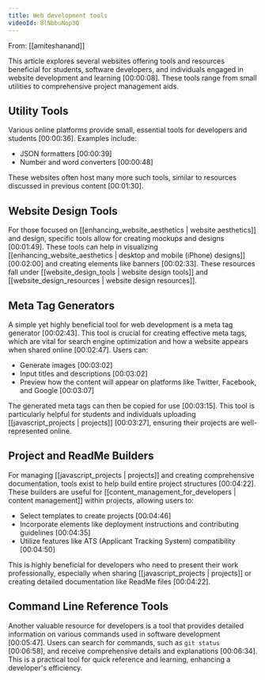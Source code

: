 ```yaml
---
title: Web development tools
videoId: 8lNbbuNop3Q
---
```


From: [[amiteshanand]] <br/> 

This article explores several websites offering tools and resources beneficial for students, software developers, and individuals engaged in website development and learning <a class="yt-timestamp" data-t="00:00:08">[00:00:08]</a>. These tools range from small utilities to comprehensive project management aids.

## Utility Tools

Various online platforms provide small, essential tools for developers and students <a class="yt-timestamp" data-t="00:00:36">[00:00:36]</a>. Examples include:
*   JSON formatters <a class="yt-timestamp" data-t="00:00:39">[00:00:39]</a>
*   Number and word converters <a class="yt-timestamp" data-t="00:00:48">[00:00:48]</a>

These websites often host many more such tools, similar to resources discussed in previous content <a class="yt-timestamp" data-t="00:01:30">[00:01:30]</a>.

## Website Design Tools

For those focused on [[enhancing_website_aesthetics | website aesthetics]] and design, specific tools allow for creating mockups and designs <a class="yt-timestamp" data-t="00:01:49">[00:01:49]</a>. These tools can help in visualizing [[enhancing_website_aesthetics | desktop and mobile (iPhone) designs]] <a class="yt-timestamp" data-t="00:02:00">[00:02:00]</a> and creating elements like banners <a class="yt-timestamp" data-t="00:02:33">[00:02:33]</a>. These resources fall under [[website_design_tools | website design tools]] and [[website_design_resources | website design resources]].

## Meta Tag Generators

A simple yet highly beneficial tool for web development is a meta tag generator <a class="yt-timestamp" data-t="00:02:43">[00:02:43]</a>. This tool is crucial for creating effective meta tags, which are vital for search engine optimization and how a website appears when shared online <a class="yt-timestamp" data-t="00:02:47">[00:02:47]</a>. Users can:
*   Generate images <a class="yt-timestamp" data-t="00:03:02">[00:03:02]</a>
*   Input titles and descriptions <a class="yt-timestamp" data-t="00:03:02">[00:03:02]</a>
*   Preview how the content will appear on platforms like Twitter, Facebook, and Google <a class="yt-timestamp" data-t="00:03:07">[00:03:07]</a>

The generated meta tags can then be copied for use <a class="yt-timestamp" data-t="00:03:15">[00:03:15]</a>. This tool is particularly helpful for students and individuals uploading [[javascript_projects | projects]] <a class="yt-timestamp" data-t="00:03:27">[00:03:27]</a>, ensuring their projects are well-represented online.

## Project and ReadMe Builders

For managing [[javascript_projects | projects]] and creating comprehensive documentation, tools exist to help build entire project structures <a class="yt-timestamp" data-t="00:04:22">[00:04:22]</a>. These builders are useful for [[content_management_for_developers | content management]] within projects, allowing users to:
*   Select templates to create projects <a class="yt-timestamp" data-t="00:04:46">[00:04:46]</a>
*   Incorporate elements like deployment instructions and contributing guidelines <a class="yt-timestamp" data-t="00:04:35">[00:04:35]</a>
*   Utilize features like ATS (Applicant Tracking System) compatibility <a class="yt-timestamp" data-t="00:04:50">[00:04:50]</a>

This is highly beneficial for developers who need to present their work professionally, especially when sharing [[javascript_projects | projects]] or creating detailed documentation like ReadMe files <a class="yt-timestamp" data-t="00:04:22">[00:04:22]</a>.

## Command Line Reference Tools

Another valuable resource for developers is a tool that provides detailed information on various commands used in software development <a class="yt-timestamp" data-t="00:05:47">[00:05:47]</a>. Users can search for commands, such as `git status` <a class="yt-timestamp" data-t="00:06:58">[00:06:58]</a>, and receive comprehensive details and explanations <a class="yt-timestamp" data-t="00:06:34">[00:06:34]</a>. This is a practical tool for quick reference and learning, enhancing a developer's efficiency.